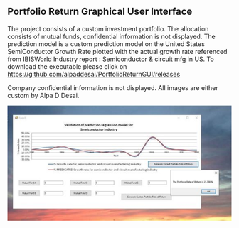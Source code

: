 ## Portfolio Return Graphical User Interface

The project consists of a custom investment portfolio. The allocation consists of mutual funds, confidential information is not displayed. 
The prediction  model is a custom prediction model on the United States SemiConductor Growth Rate plotted with the actual growth rate referenced from IBISWorld Industry report : Semiconductor & circuit  mfg in US. To download the executable please click on https://github.com/alpaddesai/PortfolioReturnGUI/releases

Company confidential information is not displayed. All images are either custom by Alpa D Desai. 

![Image of prediction model](PortfolioReturnGraphicalUserInterfaceImage.jpg) 
